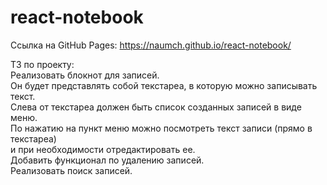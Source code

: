 # react-notebook
Ссылка на GitHub Pages: https://naumch.github.io/react-notebook/

ТЗ по проекту: <br />
Реализовать блокнот для записей. <br />
Он будет представлять собой текстареа, в которую можно записывать текст. <br />
Слева от текстареа должен быть список созданных записей в виде меню. <br />
По нажатию на пункт меню можно посмотреть текст записи (прямо в текстареа) <br />
и при необходимости отредактировать ее. <br />
Добавить функционал по удалению записей. <br />
Реализовать поиск записей.
